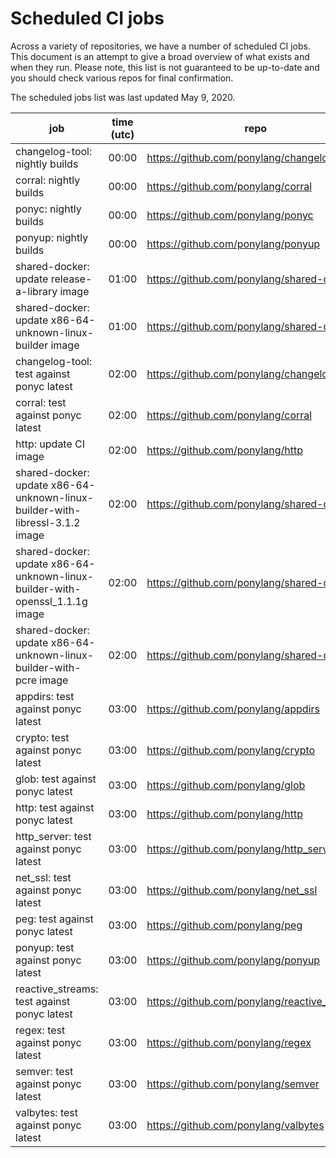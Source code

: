 # Scheduled CI jobs

Across a variety of repositories, we have a number of scheduled CI jobs. This document is an attempt to give a broad overview of what exists and when they run. Please note, this list is not guaranteed to be up-to-date and you should check various repos for final confirmation.

The scheduled jobs list was last updated May 9, 2020.

<!-- markdownlint-disable -->

| job | time (utc) | repo |
| --- | --- | --- |
| changelog-tool: nightly builds | 00:00 | https://github.com/ponylang/changelog-tool |
| corral: nightly builds | 00:00 | https://github.com/ponylang/corral |
| ponyc: nightly builds | 00:00 | https://github.com/ponylang/ponyc |
| ponyup: nightly builds | 00:00 | https://github.com/ponylang/ponyup |
| shared-docker: update release-a-library image | 01:00 | https://github.com/ponylang/shared-docker |
| shared-docker: update x86-64-unknown-linux-builder image | 01:00 | https://github.com/ponylang/shared-docker |
| changelog-tool: test against ponyc latest | 02:00 | https://github.com/ponylang/changelog-tool |
| corral: test against ponyc latest | 02:00 | https://github.com/ponylang/corral |
| http: update CI image | 02:00 | https://github.com/ponylang/http |
| shared-docker: update x86-64-unknown-linux-builder-with-libressl-3.1.2 image | 02:00 | https://github.com/ponylang/shared-docker |
| shared-docker: update x86-64-unknown-linux-builder-with-openssl_1.1.1g image | 02:00 | https://github.com/ponylang/shared-docker |
| shared-docker: update x86-64-unknown-linux-builder-with-pcre image | 02:00 | https://github.com/ponylang/shared-docker |
| appdirs: test against ponyc latest | 03:00 | https://github.com/ponylang/appdirs |
| crypto: test against ponyc latest | 03:00 | https://github.com/ponylang/crypto |
| glob: test against ponyc latest | 03:00 | https://github.com/ponylang/glob |
| http: test against ponyc latest | 03:00 | https://github.com/ponylang/http |
| http_server: test against ponyc latest | 03:00 | https://github.com/ponylang/http_server |
| net_ssl: test against ponyc latest | 03:00 | https://github.com/ponylang/net_ssl |
| peg: test against ponyc latest | 03:00 | https://github.com/ponylang/peg |
| ponyup: test against ponyc latest | 03:00 | https://github.com/ponylang/ponyup |
| reactive_streams: test against ponyc latest | 03:00 | https://github.com/ponylang/reactive_streams |
| regex: test against ponyc latest | 03:00 | https://github.com/ponylang/regex |
| semver: test against ponyc latest | 03:00 | https://github.com/ponylang/semver |
| valbytes: test against ponyc latest | 03:00 | https://github.com/ponylang/valbytes |

<!-- markdownlint-restore -->
